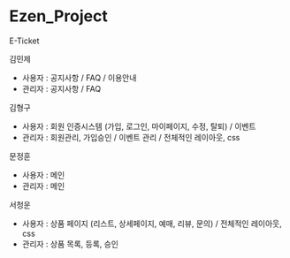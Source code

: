 # Ezen_Project
E-Ticket

김민제
- 사용자 : 공지사항 / FAQ / 이용안내
- 관리자 : 공지사항 / FAQ

김형구
- 사용자 : 회원 인증시스템 (가입, 로그인, 마이페이지, 수정, 탈퇴) / 이벤트
- 관리자 : 회원관리, 가입승인 / 이벤트 관리 / 전체적인 레이아웃, css

문정훈
- 사용자 : 메인
- 관리자 : 메인

서청운
- 사용자 : 상품 페이지 (리스트, 상세페이지, 예매, 리뷰, 문의) / 전체적인 레이아웃, css
- 관리자 : 상품 목록, 등록, 승인
